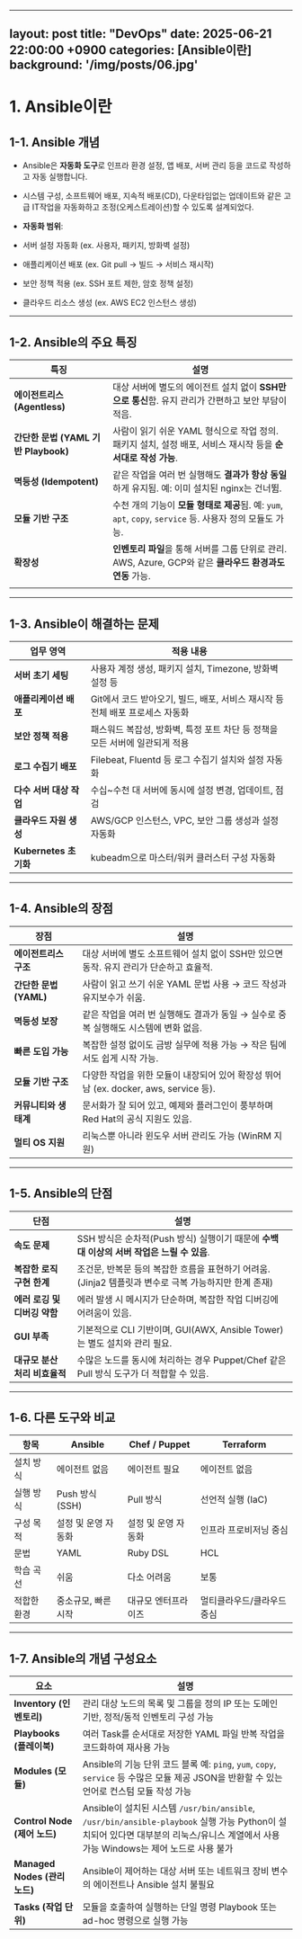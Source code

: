 
---
layout: post
title: "DevOps"
date: 2025-06-21 22:00:00 +0900
categories: [Ansible이란]
background: '/img/posts/06.jpg'
---

#  1. Ansible이란

  

##  **1-1. Ansible 개념**

  

- Ansible은 **자동화 도구**로 인프라 환경 설정, 앱 배포, 서버 관리 등을 코드로 작성하고 자동 실행합니다.

- 시스템 구성, 소프트웨어 배포, 지속적 배포(CD), 다운타임없는 업데이트와 같은 고급 IT작업을 자동화하고 조정(오케스트레이션)할 수 있도록 설계되었다.

-  **자동화 범위**:

- 서버 설정 자동화 (ex. 사용자, 패키지, 방화벽 설정)

- 애플리케이션 배포 (ex. Git pull → 빌드 → 서비스 재시작)

- 보안 정책 적용 (ex. SSH 포트 제한, 암호 정책 설정)

- 클라우드 리소스 생성 (ex. AWS EC2 인스턴스 생성)

  


---

  

##  **1-2. Ansible의 주요 특징**

  

|  **특징**  |  **설명**  |
|  ---  |  ---  |
|  **에이전트리스 (Agentless)**  | 대상 서버에 별도의 에이전트 설치 없이 **SSH만으로 통신**함. 유지 관리가 간편하고 보안 부담이 적음. |
|  **간단한 문법 (YAML 기반 Playbook)**  | 사람이 읽기 쉬운 YAML 형식으로 작업 정의. 패키지 설치, 설정 배포, 서비스 재시작 등을 **순서대로 작성 가능**. |
|  **멱등성 (Idempotent)**  | 같은 작업을 여러 번 실행해도 **결과가 항상 동일**하게 유지됨. 예: 이미 설치된 nginx는 건너뜀. |
|  **모듈 기반 구조**  | 수천 개의 기능이 **모듈 형태로 제공**됨. 예: `yum`, `apt`, `copy`, `service` 등. 사용자 정의 모듈도 가능. |
|  **확장성**  |  **인벤토리 파일**을 통해 서버를 그룹 단위로 관리. AWS, Azure, GCP와 같은 **클라우드 환경과도 연동** 가능. |
|  |  |
  



---

  

##  **1-3. Ansible이 해결하는 문제**

  

|  **업무 영역**  |  **적용 내용**  |
|  ---  |  ---  |
|  **서버 초기 세팅**  | 사용자 계정 생성, 패키지 설치, Timezone, 방화벽 설정 등 |
|  **애플리케이션 배포**  | Git에서 코드 받아오기, 빌드, 배포, 서비스 재시작 등 전체 배포 프로세스 자동화 |
|  **보안 정책 적용**  | 패스워드 복잡성, 방화벽, 특정 포트 차단 등 정책을 모든 서버에 일관되게 적용 |
|  **로그 수집기 배포**  | Filebeat, Fluentd 등 로그 수집기 설치와 설정 자동화 |
|  **다수 서버 대상 작업**  | 수십~수천 대 서버에 동시에 설정 변경, 업데이트, 점검 |
|  **클라우드 자원 생성**  | AWS/GCP 인스턴스, VPC, 보안 그룹 생성과 설정 자동화 |
|  **Kubernetes 초기화**  | kubeadm으로 마스터/워커 클러스터 구성 자동화 |



---

  

##  **1-4. Ansible의 장점**

  

|  **장점**  |  **설명**  |
|  ---  |  ---  |
|  **에이전트리스 구조**  | 대상 서버에 별도 소프트웨어 설치 없이 SSH만 있으면 동작. 유지 관리가 단순하고 효율적. |
|  **간단한 문법 (YAML)**  | 사람이 읽고 쓰기 쉬운 YAML 문법 사용 → 코드 작성과 유지보수가 쉬움. |
|  **멱등성 보장**  | 같은 작업을 여러 번 실행해도 결과가 동일 → 실수로 중복 실행해도 시스템에 변화 없음. |
|  **빠른 도입 가능**  | 복잡한 설정 없이도 금방 실무에 적용 가능 → 작은 팀에서도 쉽게 시작 가능. |
|  **모듈 기반 구조**  | 다양한 작업을 위한 모듈이 내장되어 있어 확장성 뛰어남 (ex. docker, aws, service 등). |
|  **커뮤니티와 생태계**  | 문서화가 잘 되어 있고, 예제와 플러그인이 풍부하며 Red Hat의 공식 지원도 있음. |
|  **멀티 OS 지원**  | 리눅스뿐 아니라 윈도우 서버 관리도 가능 (WinRM 지원) |
---

 

##  **1-5. Ansible의 단점**

  

|  **단점**  |  **설명**  |
|  ---  |  ---  |
|  **속도 문제**  | SSH 방식은 순차적(Push 방식) 실행이기 때문에 **수백 대 이상의 서버 작업은 느릴 수 있음**. |
|  **복잡한 로직 구현 한계**  | 조건문, 반복문 등의 복잡한 흐름을 표현하기 어려움. (Jinja2 템플릿과 변수로 극복 가능하지만 한계 존재) |
|  **에러 로깅 및 디버깅 약함**  | 에러 발생 시 메시지가 단순하며, 복잡한 작업 디버깅에 어려움이 있음. |
|  **GUI 부족**  | 기본적으로 CLI 기반이며, GUI(AWX, Ansible Tower)는 별도 설치와 관리 필요. |
|  **대규모 분산 처리 비효율적**  | 수많은 노드를 동시에 처리하는 경우 Puppet/Chef 같은 Pull 방식 도구가 더 적합할 수 있음. |
---

  

##  **1-6. 다른 도구와 비교**

  

|  **항목**  |  **Ansible**  |  **Chef / Puppet**  |  **Terraform**  |
|  ---  |  ---  |  ---  |  ---  
| 설치 방식 | 에이전트 없음 | 에이전트 필요 | 에이전트 없음 |
| 실행 방식 | Push 방식 (SSH) | Pull 방식 | 선언적 실행 (IaC) |
| 구성 목적 | 설정 및 운영 자동화 | 설정 및 운영 자동화 | 인프라 프로비저닝 중심 |
| 문법 | YAML | Ruby DSL | HCL |
| 학습 곡선 | 쉬움 | 다소 어려움 | 보통 |
| 적합한 환경 | 중소규모, 빠른 시작 | 대규모 엔터프라이즈 | 멀티클라우드/클라우드 중심 |

 
---

  

##  1-7. Ansible의 개념 구성요소

  

| 요소 | 설명 |
|  ---  |  ---  |
|  **Inventory (인벤토리)**  | 관리 대상 노드의 목록 및 그룹을 정의 IP 또는 도메인 기반, 정적/동적 인벤토리 구성 가능 |
|  **Playbooks (플레이북)**  | 여러 Task를 순서대로 저장한 YAML 파일 반복 작업을 코드화하여 재사용 가능 |
|  **Modules (모듈)**  | Ansible의 기능 단위 코드 블록 예: `ping`, `yum`, `copy`, `service` 등 수많은 모듈 제공 JSON을 반환할 수 있는 언어로 컨스텀 모듈 작성 가능 |
|  **Control Node (제어 노드)**  | Ansible이 설치된 시스템 `/usr/bin/ansible`, `/usr/bin/ansible-playbook` 실행 가능 Python이 설치되어 있다면 대부분의 리눅스/유니스 계열에서 사용 가능 Windows는 제어 노드로 사용 불가 |
|  **Managed Nodes (관리 노드)**  | Ansible이 제어하는 대상 서버 또는 네트워크 장비 변수의 에이전트나 Ansible 설치 불필요 |
|  **Tasks (작업 단위)**  | 모듈을 호출하여 실행하는 단일 명령 Playbook 또는 ad-hoc 명령으로 실행 가능 |